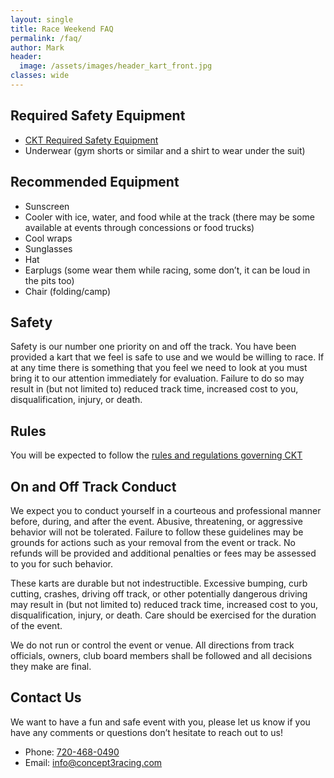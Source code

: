 ```yaml
---
layout: single
title: Race Weekend FAQ
permalink: /faq/
author: Mark
header:
  image: /assets/images/header_kart_front.jpg
classes: wide
---
```


## Required Safety Equipment
- [CKT Required Safety Equipment](https://www.coloradokartingtour.com/required-safety-equipment)
- Underwear (gym shorts or similar and a shirt to wear under the suit)

## Recommended Equipment
* Sunscreen
* Cooler with ice, water, and food while at the track (there may be some available at events through concessions or food trucks)
* Cool wraps
* Sunglasses
* Hat
* Earplugs (some wear them while racing, some don’t, it can be loud in the pits too)
* Chair (folding/camp)

## Safety
Safety is our number one priority on and off the track.
You have been provided a kart that we feel is safe to use and we would be willing to race.
If at any time there is something that you feel we need to look at you must bring it to our attention immediately for evaluation.
Failure to do so may result in (but not limited to) reduced track time, increased cost to you, disqualification, injury, or death.

## Rules
You will be expected to follow the [rules and regulations governing CKT](
https://www.coloradokartingtour.com/general-resources/)

## On and Off Track Conduct

We expect you to conduct yourself in a courteous and professional manner before, during, and after the event.
Abusive, threatening, or aggressive behavior will not be tolerated.
Failure to follow these guidelines may be grounds for actions such as your removal from the event or track.
No refunds will be provided and additional penalties or fees may be assessed to you for such behavior.

These karts are durable but not indestructible.
Excessive bumping, curb cutting, crashes, driving off track, or other potentially dangerous driving may result in (but not limited to) reduced track time, increased cost to you, disqualification, injury, or death.
Care should be exercised for the duration of the event.

We do not run or control the event or venue.
All directions from track officials, owners, club board members shall be followed and all decisions they make are final.

## Contact Us

We want to have a fun and safe event with you, please let us know if you have any comments or questions don’t hesitate to reach out to us!

* Phone: [720-468-0490](tel:720-468-0490)
* Email: [info@concept3racing.com](mailto:info@concept3racing.com)
